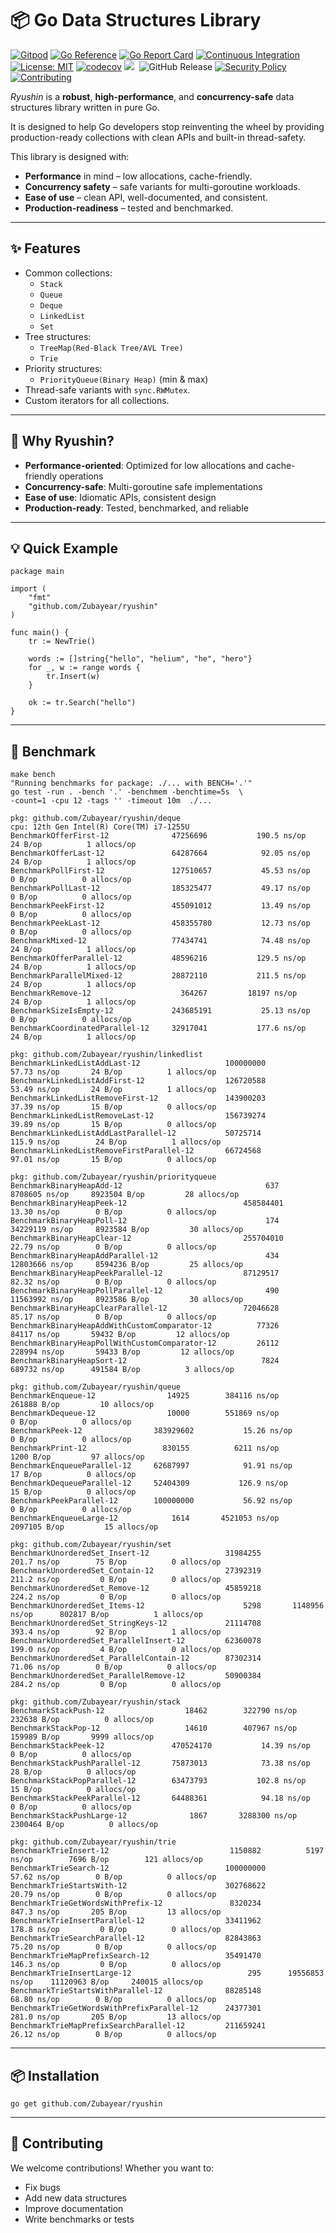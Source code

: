 # 📦 Go Data Structures Library
[![Gitpod](https://img.shields.io/badge/Gitpod-Ready--to--Code-blue?logo=gitpod&style=flat-square)](https://gitpod.io/#https://github.com/Zubayear/ryushin)
[![Go Reference](https://pkg.go.dev/badge/github.com/Zubayear/ryushin.svg)](https://pkg.go.dev/github.com/Zubayear/ryushin)
[![Go Report Card](https://goreportcard.com/badge/github.com/Zubayear/ryushin)](https://goreportcard.com/report/github.com/Zubayear/ryushin)
[![Continuous Integration](https://github.com/Zubayear/ryushin/actions/workflows/ci.yml/badge.svg)](https://github.com/Zubayear/ryushin/actions/workflows/ci.yml)
[![License: MIT](https://img.shields.io/badge/License-MIT-yellow.svg)](LICENSE)
[![codecov](https://codecov.io/gh/Zubayear/ryushin/branch/main/graph/badge.svg)](https://codecov.io/gh/Zubayear/ryushin)
![](https://img.shields.io/github/repo-size/Zubayear/ryushin.svg?label=Repo%20size&style=flat-square)&nbsp;
![GitHub Release](https://img.shields.io/github/v/release/Zubayear/ryushin)
[![Security Policy](https://img.shields.io/badge/security-policy-blue.svg)](./SECURITY.md)
[![Contributing](https://img.shields.io/badge/contributing-guide-brightgreen.svg)](./CONTRIBUTING.md)

*Ryushin* is a **robust**, **high-performance**, and **concurrency-safe** data structures library written in pure Go.

It is designed to help Go developers stop reinventing the wheel by providing production-ready collections with clean APIs and built-in thread-safety.

This library is designed with:
- **Performance** in mind – low allocations, cache-friendly.
- **Concurrency safety** – safe variants for multi-goroutine workloads.
- **Ease of use** – clean API, well-documented, and consistent.
- **Production-readiness** – tested and benchmarked.

---

## ✨ Features

- Common collections:
  - `Stack`
  - `Queue`
  - `Deque`
  - `LinkedList`
  - `Set`
- Tree structures:
  - `TreeMap(Red-Black Tree/AVL Tree)`
  - `Trie`
- Priority structures:
  - `PriorityQueue(Binary Heap)` (min & max)
- Thread-safe variants with `sync.RWMutex`.
- Custom iterators for all collections.

---
## 🚀 Why Ryushin?
- **Performance-oriented**: Optimized for low allocations and cache-friendly operations
- **Concurrency-safe**: Multi-goroutine safe implementations
- **Ease of use**: Idiomatic APIs, consistent design
- **Production-ready**: Tested, benchmarked, and reliable

---
## 💡 Quick Example
```
package main

import (
    "fmt"
    "github.com/Zubayear/ryushin"
)

func main() {
    tr := NewTrie()

	words := []string{"hello", "helium", "he", "hero"}
	for _, w := range words {
		tr.Insert(w)
	}
	
	ok := tr.Search("hello")
}
```

---
## 💪 Benchmark
```
make bench
"Running benchmarks for package: ./... with BENCH='.'"
go test -run . -bench '.' -benchmem -benchtime=5s  \
-count=1 -cpu 12 -tags '' -timeout 10m  ./...

pkg: github.com/Zubayear/ryushin/deque
cpu: 12th Gen Intel(R) Core(TM) i7-1255U
BenchmarkOfferFirst-12             	47256696	       190.5 ns/op	      24 B/op	       1 allocs/op
BenchmarkOfferLast-12              	64287664	        92.05 ns/op	      24 B/op	       1 allocs/op
BenchmarkPollFirst-12              	127510657	        45.53 ns/op	       0 B/op	       0 allocs/op
BenchmarkPollLast-12               	185325477	        49.17 ns/op	       0 B/op	       0 allocs/op
BenchmarkPeekFirst-12              	455091012	        13.49 ns/op	       0 B/op	       0 allocs/op
BenchmarkPeekLast-12               	458355780	        12.73 ns/op	       0 B/op	       0 allocs/op
BenchmarkMixed-12                  	77434741	        74.48 ns/op	      24 B/op	       1 allocs/op
BenchmarkOfferParallel-12          	48596216	       129.5 ns/op	      24 B/op	       1 allocs/op
BenchmarkParallelMixed-12          	28872110	       211.5 ns/op	      24 B/op	       1 allocs/op
BenchmarkRemove-12                 	  364267	     18197 ns/op	      24 B/op	       1 allocs/op
BenchmarkSizeIsEmpty-12            	243685191	        25.13 ns/op	       0 B/op	       0 allocs/op
BenchmarkCoordinatedParallel-12    	32917041	       177.6 ns/op	      24 B/op	       1 allocs/op

pkg: github.com/Zubayear/ryushin/linkedlist
BenchmarkLinkedListAddLast-12                	100000000	        57.73 ns/op	      24 B/op	       1 allocs/op
BenchmarkLinkedListAddFirst-12               	126720588	        53.49 ns/op	      24 B/op	       1 allocs/op
BenchmarkLinkedListRemoveFirst-12            	143900203	        37.39 ns/op	      15 B/op	       0 allocs/op
BenchmarkLinkedListRemoveLast-12             	156739274	        39.89 ns/op	      15 B/op	       0 allocs/op
BenchmarkLinkedListAddLastParallel-12        	50725714	       115.9 ns/op	      24 B/op	       1 allocs/op
BenchmarkLinkedListRemoveFirstParallel-12    	66724568	        97.01 ns/op	      15 B/op	       0 allocs/op

pkg: github.com/Zubayear/ryushin/priorityqueue
BenchmarkBinaryHeapAdd-12                         	     637	   8708605 ns/op	 8923504 B/op	      28 allocs/op
BenchmarkBinaryHeapPeek-12                        	458584401	        13.30 ns/op	       0 B/op	       0 allocs/op
BenchmarkBinaryHeapPoll-12                        	     174	  34229119 ns/op	 8923584 B/op	      30 allocs/op
BenchmarkBinaryHeapClear-12                       	255704010	        22.79 ns/op	       0 B/op	       0 allocs/op
BenchmarkBinaryHeapAddParallel-12                 	     434	  12803666 ns/op	 8594236 B/op	      25 allocs/op
BenchmarkBinaryHeapPeekParallel-12                	87129517	        82.32 ns/op	       0 B/op	       0 allocs/op
BenchmarkBinaryHeapPollParallel-12                	     490	  11563992 ns/op	 8923586 B/op	      30 allocs/op
BenchmarkBinaryHeapClearParallel-12               	72046628	        85.17 ns/op	       0 B/op	       0 allocs/op
BenchmarkBinaryHeapAddWithCustomComparator-12     	   77326	     84117 ns/op	   59432 B/op	      12 allocs/op
BenchmarkBinaryHeapPollWithCustomComparator-12    	   26112	    228994 ns/op	   59433 B/op	      12 allocs/op
BenchmarkBinaryHeapSort-12                        	    7824	    689732 ns/op	  491584 B/op	       3 allocs/op

pkg: github.com/Zubayear/ryushin/queue
BenchmarkEnqueue-12            	   14925	    384116 ns/op	  261888 B/op	      10 allocs/op
BenchmarkDequeue-12            	   10000	    551869 ns/op	       0 B/op	       0 allocs/op
BenchmarkPeek-12               	383929602	        15.26 ns/op	       0 B/op	       0 allocs/op
BenchmarkPrint-12              	  830155	      6211 ns/op	    1200 B/op	      97 allocs/op
BenchmarkEnqueueParallel-12    	62687997	        91.91 ns/op	      17 B/op	       0 allocs/op
BenchmarkDequeueParallel-12    	52404309	       126.9 ns/op	      15 B/op	       0 allocs/op
BenchmarkPeekParallel-12       	100000000	        56.92 ns/op	       0 B/op	       0 allocs/op
BenchmarkEnqueueLarge-12       	    1614	   4521053 ns/op	 2097105 B/op	      15 allocs/op

pkg: github.com/Zubayear/ryushin/set
BenchmarkUnorderedSet_Insert-12             	31984255	       201.7 ns/op	      75 B/op	       0 allocs/op
BenchmarkUnorderedSet_Contain-12            	27392319	       211.2 ns/op	       0 B/op	       0 allocs/op
BenchmarkUnorderedSet_Remove-12             	45859218	       224.2 ns/op	       0 B/op	       0 allocs/op
BenchmarkUnorderedSet_Items-12              	    5298	   1148956 ns/op	  802817 B/op	       1 allocs/op
BenchmarkUnorderedSet_StringKeys-12         	21114708	       393.4 ns/op	      92 B/op	       1 allocs/op
BenchmarkUnorderedSet_ParallelInsert-12     	62360078	       199.0 ns/op	       4 B/op	       0 allocs/op
BenchmarkUnorderedSet_ParallelContain-12    	87302314	        71.06 ns/op	       0 B/op	       0 allocs/op
BenchmarkUnorderedSet_ParallelRemove-12     	50900384	       284.2 ns/op	       0 B/op	       0 allocs/op

pkg: github.com/Zubayear/ryushin/stack
BenchmarkStackPush-12            	   18462	    322790 ns/op	  232638 B/op	       0 allocs/op
BenchmarkStackPop-12             	   14610	    407967 ns/op	  159989 B/op	    9999 allocs/op
BenchmarkStackPeek-12            	470524170	        14.39 ns/op	       0 B/op	       0 allocs/op
BenchmarkStackPushParallel-12    	75873013	        73.38 ns/op	      28 B/op	       0 allocs/op
BenchmarkStackPopParallel-12     	63473793	       102.8 ns/op	      15 B/op	       0 allocs/op
BenchmarkStackPeekParallel-12    	64488361	        94.18 ns/op	       0 B/op	       0 allocs/op
BenchmarkStackPushLarge-12       	    1867	   3288300 ns/op	 2300464 B/op	       0 allocs/op

pkg: github.com/Zubayear/ryushin/trie
BenchmarkTrieInsert-12                        	 1150882	      5197 ns/op	    7696 B/op	     121 allocs/op
BenchmarkTrieSearch-12                        	100000000	        57.62 ns/op	       0 B/op	       0 allocs/op
BenchmarkTrieStartsWith-12                    	302768622	        20.79 ns/op	       0 B/op	       0 allocs/op
BenchmarkTrieGetWordsWithPrefix-12            	 8320234	       847.3 ns/op	     205 B/op	      13 allocs/op
BenchmarkTrieInsertParallel-12                	33411962	       178.8 ns/op	       0 B/op	       0 allocs/op
BenchmarkTrieSearchParallel-12                	82843863	        75.20 ns/op	       0 B/op	       0 allocs/op
BenchmarkTrieMapPrefixSearch-12               	35491470	       146.3 ns/op	       0 B/op	       0 allocs/op
BenchmarkTrieInsertLarge-12                   	     295	  19556853 ns/op	11120963 B/op	  240015 allocs/op
BenchmarkTrieStartsWithParallel-12            	88285148	        68.80 ns/op	       0 B/op	       0 allocs/op
BenchmarkTrieGetWordsWithPrefixParallel-12    	24377301	       281.0 ns/op	     205 B/op	      13 allocs/op
BenchmarkTrieMapPrefixSearchParallel-12       	211659241	        26.12 ns/op	       0 B/op	       0 allocs/op
```
---

## 📦 Installation
```
go get github.com/Zubayear/ryushin
```
---
## 🤝 Contributing
We welcome contributions! Whether you want to:
- Fix bugs
- Add new data structures
- Improve documentation
- Write benchmarks or tests
